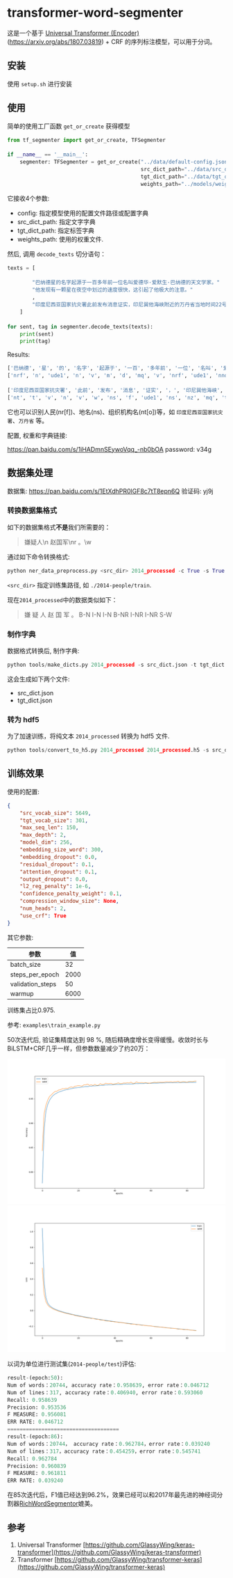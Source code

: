 # transformer-word-segmenter

这是一个基于 [Universal Transformer (Encoder)](https://github.com/GlassyWing/keras-transformer) (https://arxiv.org/abs/1807.03819) + CRF 的序列标注模型，可以用于分词。

## 安装

使用 `setup.sh` 进行安装

## 使用

简单的使用工厂函数 `get_or_create` 获得模型

```python
from tf_segmenter import get_or_create, TFSegmenter

if __name__ == '__main__':
    segmenter: TFSegmenter = get_or_create("../data/default-config.json",
                                           src_dict_path="../data/src_dict.json",
                                           tgt_dict_path="../data/tgt_dict.json",
                                           weights_path="../models/weights.50--0.18.h5")
```

它接收4个参数:

- config: 指定模型使用的配置文件路径或配置字典
- src_dict_path: 指定文字字典
- tgt_dict_path: 指定标签字典
- weights_path: 使用的权重文件.

然后, 调用 `decode_texts` 切分语句：

```python
texts = [

        "巴纳德星的名字起源于一百多年前一位名叫爱德华·爱默生·巴纳德的天文学家。"
        "他发现有一颗星在夜空中划过的速度很快，这引起了他极大的注意。"
        ,
        "印度尼西亚国家抗灾署此前发布消息证实，印尼巽他海峡附近的万丹省当地时间22号晚遭海啸袭击。"
    ]

for sent, tag in segmenter.decode_texts(texts):
    print(sent)
    print(tag)
```

Results:

```python
['巴纳德', '星', '的', '名字', '起源于', '一百', '多年前', '一位', '名叫', '爱德华·爱默生·巴纳德', '的', '天文学家', '。', '他', '发现', '有', '一颗', '星', '在', '夜空', '中', '划过', '的', '速度', '很快', '，', '这', '引起', '了', '他', '极大', '的', '注意', '。']
['nrf', 'n', 'ude1', 'n', 'v', 'm', 'd', 'mq', 'v', 'nrf', 'ude1', 'nnd', 'w', 'rr', 'v', 'vyou', 'mq', 'n', 'p', 'n', 'f', 'v', 'ude1', 'n', 'd', 'w', 'rzv', 'v', 'ule', 'rr', 'a', 'ude1', 'vn', 'w']

['印度尼西亚国家抗灾署', '此前', '发布', '消息', '证实', '，', '印尼巽他海峡', '附近', '的', '万丹省', '当地时间', '22号', '晚', '遭', '海啸', '袭击', '。']
['nt', 't', 'v', 'n', 'v', 'w', 'ns', 'f', 'ude1', 'ns', 'nz', 'mq', 'tg', 'v', 'n', 'vn', 'w']


```

它也可以识别人民(nr[f])、地名(ns)、组织机构名(nt[o])等，如 `印度尼西亚国家抗灾署`、`万丹省` 等。

配置, 权重和字典链接:

https://pan.baidu.com/s/1iHADmnSEywoVqq_-nb0bOA password: v34g

## 数据集处理

数据集: https://pan.baidu.com/s/1EtXdhPR0lGF8c7tT8epn6Q 验证码: yj9j

### 转换数据集格式

如下的数据集格式**不是**我们所需要的：

> 嫌疑人\n 赵国军\nr 。\w

通过如下命令转换格式:

```python
python ner_data_preprocess.py <src_dir> 2014_processed -c True -s True
```

 `<src_dir>` 指定训练集路径, 如 `./2014-people/train`.

现在`2014_processed`中的数据类似如下：

> 嫌 疑 人 赵 国 军 。    B-N I-N I-N B-NR I-NR I-NR S-W

### 制作字典

数据格式转换后, 制作字典:

```python
python tools/make_dicts.py 2014_processed -s src_dict.json -t tgt_dict.json
```

这会生成如下两个文件:

- src_dict.json
- tgt_dict.json

### 转为 hdf5 

为了加速训练，将纯文本 `2014_processed` 转换为 hdf5 文件.

```python
python tools/convert_to_h5.py 2014_processed 2014_processed.h5 -s src_dict.json -t tgt_dict.json
```

## 训练效果

使用的配置:

```json
{
    "src_vocab_size": 5649,
    "tgt_vocab_size": 301,
    "max_seq_len": 150,
    "max_depth": 2,
    "model_dim": 256,
    "embedding_size_word": 300,
    "embedding_dropout": 0.0,
    "residual_dropout": 0.1,
    "attention_dropout": 0.1,
    "output_dropout": 0.0,
    "l2_reg_penalty": 1e-6,
    "confidence_penalty_weight": 0.1,
    "compression_window_size": None,
    "num_heads": 2,
    "use_crf": True
}
```

其它参数:

| 参数             | 值   |
| ---------------- | ---- |
| batch_size       | 32   |
| steps_per_epoch  | 2000 |
| validation_steps | 50   |
| warmup           | 6000 |

训练集占比0.975.

参考: `examples\train_example.py`

50次迭代后, 验证集精度达到 98 %, 随后精确度增长变得缓慢。收敛时长与BiLSTM+CRF几乎一样，但参数数量减少了约20万：

<div>
    <img src="assets/accuracy.png">
    <img src="assets/loss.png">
</div>

以词为单位进行测试集(`2014-people/test`)评估:

```python
result-(epoch:50):
Num of words：20744, accuracy rate：0.958639, error rate：0.046712
Num of lines：317, accuracy rate：0.406940, error rate：0.593060
Recall: 0.958639
Precision: 0.953536
F MEASURE: 0.956081
ERR RATE: 0.046712
====================================
result-(epoch:86):
Num of words：20744， accuracy rate：0.962784，error rate：0.039240
Num of lines：317，accuracy rate：0.454259，error rate：0.545741
Recall: 0.962784
Precision: 0.960839
F MEASURE: 0.961811
ERR RATE: 0.039240
```

在85次迭代后，F1值已经达到96.2%，效果已经可以和2017年最先进的神经词分割器[RichWordSegmentor](http://www.aclweb.org/anthology/P/P17/P17-1078.pdf)媲美。

## 参考

1. Universal Transformer [https://github.com/GlassyWing/keras-transformer](https://github.com/GlassyWing/keras-transformer)
2. Transformer [https://github.com/GlassyWing/transformer-keras](https://github.com/GlassyWing/transformer-keras)
